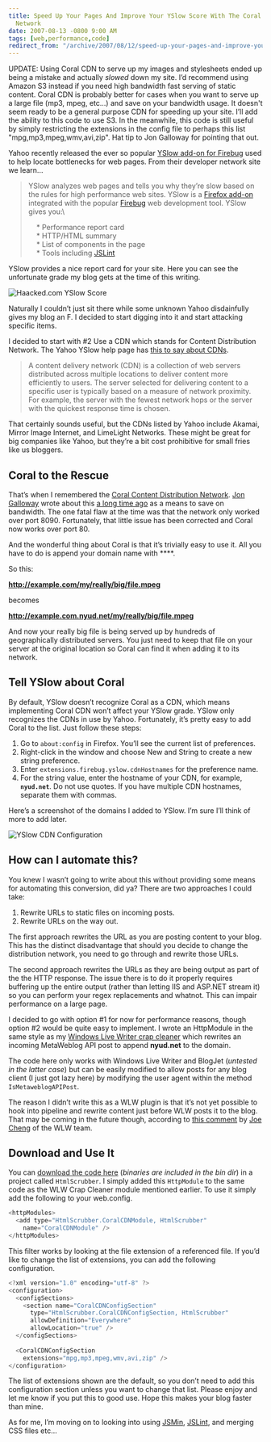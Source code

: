 ```yaml
---
title: Speed Up Your Pages And Improve Your YSlow Score With The Coral Content Distribution
  Network
date: 2007-08-13 -0800 9:00 AM
tags: [web,performance,code]
redirect_from: "/archive/2007/08/12/speed-up-your-pages-and-improve-your-yslow-score-with.aspx/"
---
```


UPDATE: Using Coral CDN to serve up my images and stylesheets ended up
being a mistake and actually *slowed* down my site. I’d recommend using
Amazon S3 instead if you need high bandwidth fast serving of static
content. Coral CDN is probably better for cases when you want to serve
up a large file (mp3, mpeg, etc...) and save on your bandwidth usage. It
doesn't seem ready to be a general purpose CDN for speeding up your
site. I’ll add the ability to this code to use S3. In the meanwhile,
this code is still useful by simply restricting the extensions in the
config file to perhaps this list "mpg,mp3,mpeg,wmv,avi,zip". Hat tip to
Jon Galloway for pointing that out.

Yahoo recently released the ever so popular [YSlow add-on for
Firebug](http://developer.yahoo.com/yslow/ "Speed up your web pages with YSlow") used
to help locate bottlenecks for web pages. From their developer network
site we learn...

> YSlow analyzes web pages and tells you why they’re slow based on the
> rules for high performance web sites. YSlow is a [Firefox
> add-on](https://addons.mozilla.org/en-US/firefox/addon/5369 "Firefox Add-On")
> integrated with the popular
> [Firebug](http://www.getfirebug.com/ "Firebug") web development tool.
> YSlow gives you:\
>
>     \* Performance report card\
>      \* HTTP/HTML summary\
>      \* List of components in the page\
>      \* Tools including
> [JSLint](http://jslint.com/ "jslint javascript analysis tool")

YSlow provides a nice report card for your site. Here you can see the
unfortunate grade my blog gets at the time of this writing.

![Haacked.com YSlow
Score](https://haacked.com/images/haacked_com/WindowsLiveWriter/CoralDistributionNetworkPlugin_FAA8/Firebug%20-%20youve%20been%20HAACKED_2.png)

Naturally I couldn’t just sit there while some unknown Yahoo
disdainfully gives my blog an F. I decided to start digging into it and
start attacking specific items.

I decided to start with \#2 Use a CDN which stands for Content
Distribution Network. The Yahoo YSlow help page has [this to say about
CDNs](http://developer.yahoo.com/performance/rules.html#cdn "Yahoo Yslow Help for CDN").

> A content delivery network (CDN) is a collection of web servers
> distributed across multiple locations to deliver content more
> efficiently to users. The server selected for delivering content to a
> specific user is typically based on a measure of network proximity.
> For example, the server with the fewest network hops or the server
> with the quickest response time is chosen.

That certainly sounds useful, but the CDNs listed by Yahoo include
Akamai, Mirror Image Internet, and LimeLight Networks. These might be
great for big companies like Yahoo, but they’re a bit cost prohibitive
for small fries like us bloggers.

Coral to the Rescue
-------------------

That’s when I remembered the [Coral Content Distribution
Network](http://www.coralcdn.org/ "Coral CDN"). [Jon
Galloway](http://weblogs.asp.net/jgalloway/ "friend met") wrote about
this [a long time
ago](http://weblogs.asp.net/jgalloway/archive/2005/11/26/431592.aspx "Use the Coral Distribution Network to save bandwidth") as
a means to save on bandwidth. The one fatal flaw at the time was that
the network only worked over port 8090. Fortunately, that little issue
has been corrected and Coral now works over port 80.

And the wonderful thing about Coral is that it’s trivially easy to use
it. All you have to do is append your domain name with ****.

So this:

**http://example.com/my/really/big/file.mpeg**

becomes

**http://example.com.nyud.net/my/really/big/file.mpeg**

And now your really big file is being served up by hundreds of
geographically distributed servers. You just need to keep that file on
your server at the original location so Coral can find it when adding it
to its network.

Tell YSlow about Coral
----------------------

By default, YSlow doesn’t recognize Coral as a CDN, which means
implementing Coral CDN won’t affect your YSlow grade. YSlow only
recognizes the CDNs in use by Yahoo. Fortunately, it’s pretty easy to
add Coral to the list. Just follow these steps:

1.  Go to `about:config` in Firefox. You’ll see the current list of
    preferences.
2.  Right-click in the window and choose New and String to create a new
    string preference.
3.  Enter `extensions.firebug.yslow.cdnHostnames` for the preference
    name.
4.  For the string value, enter the hostname of your CDN, for example,
    **`nyud.net`**. Do not use quotes. If you have multiple CDN
    hostnames, separate them with commas.

Here’s a screenshot of the domains I added to YSlow. I’m sure I’ll think
of more to add later.

![YSlow CDN
Configuration](https://haacked.com/images/haacked_com/WindowsLiveWriter/CoralDistributionNetworkPlugin_FAA8/Enter%20string%20value_1.png)

How can I automate this?
------------------------

You knew I wasn’t going to write about this without providing some means
for automating this conversion, did ya? There are two approaches I could
take:

1.  Rewrite URLs to static files on incoming posts.
2.  Rewrite URLs on the way out.

The first approach rewrites the URL as you are posting content to your
blog. This has the distinct disadvantage that should you decide to
change the distribution network, you need to go through and rewrite
those URLs.

The second approach rewrites the URLs as they are being output as part
of the the HTTP response. The issue there is to do it properly requires
buffering up the entire output (rather than letting IIS and ASP.NET
stream it) so you can perform your regex replacements and whatnot. This
can impair performance on a large page.

I decided to go with option \#1 for now for performance reasons, though
option \#2 would be quite easy to implement. I wrote an HttpModule in
the same style as my [Windows Live Writer crap
cleaner](https://haacked.com/archive/2007/07/29/cleanup-the-crap-that-windows-live-writer-injects-with-this.aspx "Cleanup the crap that WLW injects") which
rewrites an incoming MetaWeblog API post to append **nyud.net** to the
domain.

The code here only works with Windows Live Writer and BlogJet (*untested
in the latter case*) but can be easily modified to allow posts for any
blog client (I just got lazy here) by modifying the user agent within
the method `IsMetaweblogAPIPost`.

The reason I didn’t write this as a WLW plugin is that it’s not yet
possible to hook into pipeline and rewrite content just before WLW posts
it to the blog. That may be coming in the future though, according
to [this
comment](http://jcheng.wordpress.com/2007/08/10/new-plugin-dynamic-template/#comment-6083 "A comment on hooking into the pipeline")
by [Joe Cheng](http://jcheng.wordpress.com/ "Joe Cheng") of the WLW
team.

Download and Use It
-------------------

You can [download the code
here](https://haacked.com/code/HtmlScrubber.zip "HtmlScrubber Source and Binaries") (*binaries
are included in the bin dir*) in a project called `HtmlScrubber`. I
simply added this `HttpModule` to the same code as the WLW Crap Cleaner
module mentioned earlier. To use it simply add the following to your
web.config.

```csharp
<httpModules>
  <add type="HtmlScrubber.CoralCDNModule, HtmlScrubber" 
    name="CoralCDNModule" />
</httpModules>
```

This filter works by looking at the file extension of a referenced file.
If you’d like to change the list of extensions, you can add the
following configuration.

```csharp
<?xml version="1.0" encoding="utf-8" ?>
<configuration>
  <configSections>
    <section name="CoralCDNConfigSection" 
      type="HtmlScrubber.CoralCDNConfigSection, HtmlScrubber" 
      allowDefinition="Everywhere" 
      allowLocation="true" />
  </configSections>
  
  <CoralCDNConfigSection 
    extensions="mpg,mp3,mpeg,wmv,avi,zip" />
</configuration>
```

The list of extensions shown are the default, so you don’t need to add
this configuration section unless you want to change that list. Please
enjoy and let me know if you put this to good use. Hope this makes your
blog faster than mine.

As for me, I’m moving on to looking into
using [JSMin](http://crockford.com/javascript/jsmin "A tool for compressing javascript"),
[JSLint](http://www.jslint.com/lint.html "A tool for analyzing common errors in javascript"), and
merging CSS files etc...
